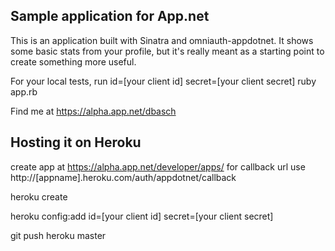 ## Sample application for App.net

This is an application built with Sinatra and omniauth-appdotnet. It shows some basic stats from your profile,
but it's really meant as a starting point to create something more useful.

For your local tests, run
id=[your client id] secret=[your client secret] ruby app.rb

Find me at https://alpha.app.net/dbasch

## Hosting it on Heroku

create app at https://alpha.app.net/developer/apps/
for callback url use http://[appname].heroku.com/auth/appdotnet/callback

heroku create <appname>

heroku config:add id=[your client id] secret=[your client secret]

git push heroku master

